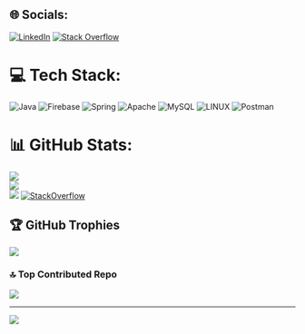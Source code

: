 
## 🌐 Socials:
[![LinkedIn](https://img.shields.io/badge/LinkedIn-%230077B5.svg?logo=linkedin&logoColor=white)](https://linkedin.com/in/sandeep-roy-403a78274) [![Stack Overflow](https://img.shields.io/badge/-Stackoverflow-FE7A16?logo=stack-overflow&logoColor=white)](https://stackoverflow.com/users/4407572) 

# 💻 Tech Stack:
![Java](https://img.shields.io/badge/java-%23ED8B00.svg?style=for-the-badge&logo=java&logoColor=white) ![Firebase](https://img.shields.io/badge/firebase-%23039BE5.svg?style=for-the-badge&logo=firebase) ![Spring](https://img.shields.io/badge/spring-%236DB33F.svg?style=for-the-badge&logo=spring&logoColor=white) ![Apache](https://img.shields.io/badge/apache-%23D42029.svg?style=for-the-badge&logo=apache&logoColor=white) ![MySQL](https://img.shields.io/badge/mysql-%2300f.svg?style=for-the-badge&logo=mysql&logoColor=white) ![LINUX](https://img.shields.io/badge/Linux-FCC624?style=for-the-badge&logo=linux&logoColor=black) ![Postman](https://img.shields.io/badge/Postman-FF6C37?style=for-the-badge&logo=postman&logoColor=white)
# 📊 GitHub Stats:
![](https://github-readme-stats.vercel.app/api?username=sandeepRoy&theme=default&hide_border=false&include_all_commits=true&count_private=true)<br/>
![](https://github-readme-streak-stats.herokuapp.com/?user=sandeepRoy&theme=default&hide_border=false)<br/>
![](https://github-readme-stats.vercel.app/api/top-langs/?username=sandeepRoy&theme=default&hide_border=false&include_all_commits=true&count_private=true&layout=compact)
<a href="https://stackoverflow.com/users/10249156/wasitshafi" target="_blank">
<img alt="StackOverflow"
src="https://stackoverflow-badge.vercel.app/?userID=4407572" />
</a>

## 🏆 GitHub Trophies
![](https://github-profile-trophy.vercel.app/?username=sandeepRoy&theme=flat&no-frame=false&no-bg=false&margin-w=4)

### 🔝 Top Contributed Repo
![](https://github-contributor-stats.vercel.app/api?username=sandeepRoy&limit=5&theme=flat&combine_all_yearly_contributions=true)

---
[![](https://visitcount.itsvg.in/api?id=sandeepRoy&icon=1&color=1)](https://visitcount.itsvg.in)
